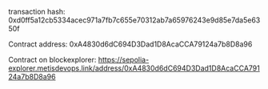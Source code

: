 transaction hash: 0xd0ff5a12cb5334acec971a7fb7c655e70312ab7a65976243e9d85e7da5e6350f

Contract address: 0xA4830d6dC694D3Dad1D8AcaCCA79124a7b8D8a96

Contract on blockexplorer: https://sepolia-explorer.metisdevops.link/address/0xA4830d6dC694D3Dad1D8AcaCCA79124a7b8D8a96